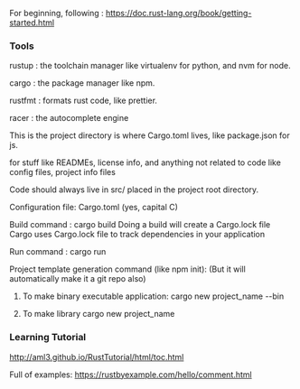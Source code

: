 For beginning, following : https://doc.rust-lang.org/book/getting-started.html

### Tools

rustup : the toolchain manager like virtualenv for python,
and nvm for node.

cargo : the package manager like npm.

rustfmt : formats rust code, like prettier.

racer : the autocomplete engine

This is the project directory is where Cargo.toml lives,
like package.json for js.

for stuff like
READMEs, license info, and anything not related to code
like config files, project info files

Code should always live in src/ placed
in the project root directory.

Configuration file: Cargo.toml (yes, capital C)

Build command : cargo build
Doing a build will create a Cargo.lock file
Cargo uses Cargo.lock file to track dependencies in
your application

Run command : cargo run

Project template generation command (like npm init):
(But it will automatically make it a git repo also)

1. To make binary executable application:
   cargo new project_name --bin

2. To make library
   cargo new project_name
   

### Learning Tutorial

http://aml3.github.io/RustTutorial/html/toc.html

Full of examples: https://rustbyexample.com/hello/comment.html
